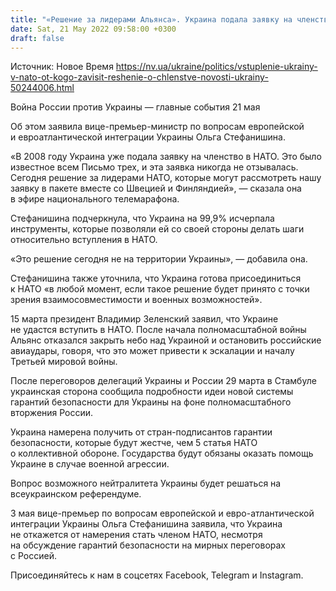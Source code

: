 ```yaml
---
title: "«Решение за лидерами Альянса». Украина подала заявку на членство в НАТО в 2008 году и не отзывала ее — Стефанишина"
date: Sat, 21 May 2022 09:58:00 +0300
draft: false
---
```

Источник: Новое Время https://nv.ua/ukraine/politics/vstuplenie-ukrainy-v-nato-ot-kogo-zavisit-reshenie-o-chlenstve-novosti-ukrainy-50244006.html


Война России против Украины — главные события 21 мая

 Об этом заявила вице-премьер-министр по вопросам европейской и евроатлантической интеграции Украины Ольга Стефанишина.

«В 2008 году Украина уже подала заявку на членство в НАТО. Это было известное всем Письмо трех, и эта заявка никогда не отзывалась. Сегодня решение за лидерами НАТО, которые могут рассмотреть нашу заявку в пакете вместе со Швецией и Финляндией», — сказала она в эфире национального телемарафона.

Стефанишина подчеркнула, что Украина на 99,9% исчерпала инструменты, которые позволяли ей со своей стороны делать шаги относительно вступления в НАТО.

«Это решение сегодня не на территории Украины», — добавила она.

Стефанишина также уточнила, что Украина готова присоединиться к НАТО «в любой момент, если такое решение будет принято с точки зрения взаимосовместимости и военных возможностей».

15 марта президент Владимир Зеленский заявил, что Украине не удастся вступить в НАТО. После начала полномасштабной войны Альянс отказался закрыть небо над Украиной и остановить российские авиаудары, говоря, что это может привести к эскалации и началу Третьей мировой войны.

После переговоров делегаций Украины и России 29 марта в Стамбуле украинская сторона сообщила подробности идеи новой системы гарантий безопасности для Украины на фоне полномасштабного вторжения России.

Украина намерена получить от стран-подписантов гарантии безопасности, которые будут жестче, чем 5 статья НАТО о коллективной обороне. Государства будут обязаны оказать помощь Украине в случае военной агрессии.

Вопрос возможного нейтралитета Украины будет решаться на всеукраинском референдуме.

3 мая вице-премьер по вопросам европейской и евро-атлантической интеграции Украины Ольга Стефанишина заявила, что Украина не откажется от намерения стать членом НАТО, несмотря на обсуждение гарантий безопасности на мирных переговорах с Россией.

Присоединяйтесь к нам в соцсетях Facebook, Telegram и Instagram.
